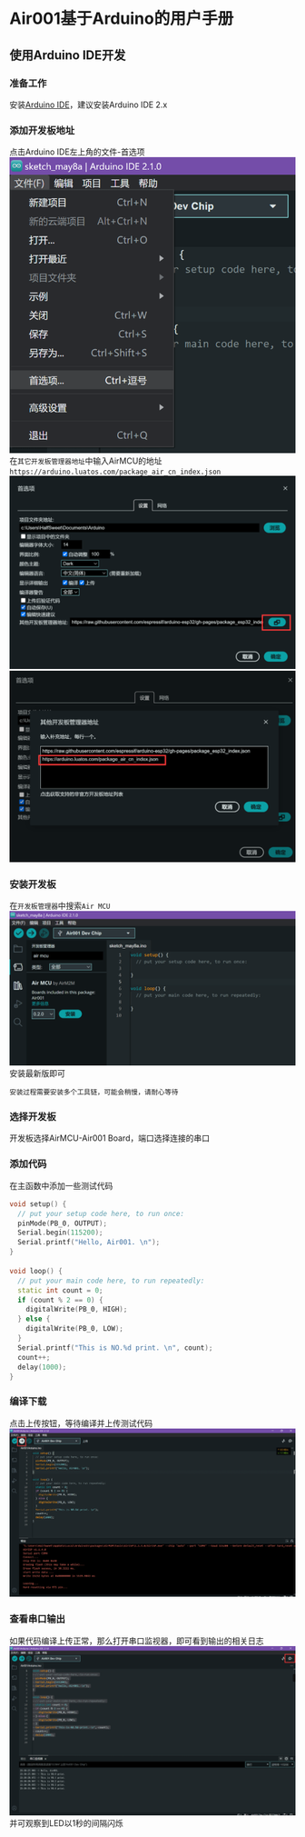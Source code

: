 # Air001基于Arduino的用户手册

## 使用Arduino IDE开发
### 准备工作
安装[Arduino IDE](https://www.arduino.cc/en/software)，建议安装Arduino IDE 2.x

### 添加开发板地址
点击Arduino IDE左上角的文件-首选项
![](img/2023-05-08-23-12-46.png)
在`其它开发板管理器地址`中输入AirMCU的地址 `https://arduino.luatos.com/package_air_cn_index.json`
![](img/2023-05-08-23-13-35.png)
![](img/2023-05-08-23-16-50.png)

### 安装开发板
在`开发板管理器`中搜索`Air MCU`
![](img/2023-05-08-23-18-51.png)
安装最新版即可

```{note}
安装过程需要安装多个工具链，可能会稍慢，请耐心等待
```

### 选择开发板
开发板选择AirMCU-Air001 Board，端口选择连接的串口

### 添加代码
在主函数中添加一些测试代码

```cpp
void setup() {
  // put your setup code here, to run once:
  pinMode(PB_0, OUTPUT);
  Serial.begin(115200);
  Serial.printf("Hello, Air001. \n");
}

void loop() {
  // put your main code here, to run repeatedly:
  static int count = 0;
  if (count % 2 == 0) {
    digitalWrite(PB_0, HIGH);
  } else {
    digitalWrite(PB_0, LOW);
  }
  Serial.printf("This is NO.%d print. \n", count);
  count++;
  delay(1000);
}
```

### 编译下载
点击上传按钮，等待编译并上传测试代码
![](img/2023-05-08-23-29-24.png)

### 查看串口输出
如果代码编译上传正常，那么打开串口监视器，即可看到输出的相关日志
![](img/2023-05-08-23-30-57.png)
并可观察到LED以1秒的间隔闪烁